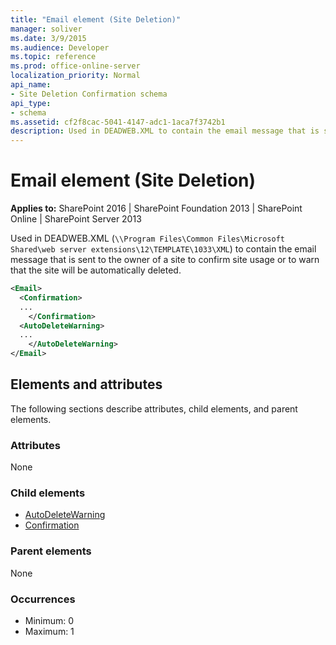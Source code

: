```yaml
---
title: "Email element (Site Deletion)"
manager: soliver
ms.date: 3/9/2015
ms.audience: Developer
ms.topic: reference
ms.prod: office-online-server
localization_priority: Normal
api_name:
- Site Deletion Confirmation schema
api_type:
- schema
ms.assetid: cf2f8cac-5041-4147-adc1-1aca7f3742b1
description: Used in DEADWEB.XML to contain the email message that is sent to the owner of a site to confirm site usage or to warn that the site will be automatically deleted.
---
```


# Email element (Site Deletion)

**Applies to:** SharePoint 2016 | SharePoint Foundation 2013 | SharePoint Online | SharePoint Server 2013
  
Used in DEADWEB.XML (`\\Program Files\Common Files\Microsoft Shared\web server extensions\12\TEMPLATE\1033\XML`) to contain the email message that is sent to the owner of a site to confirm site usage or to warn that the site will be automatically deleted.
  
```XML
<Email>
  <Confirmation>
  ...
    </Confirmation>
  <AutoDeleteWarning>
  ...
    </AutoDeleteWarning>
</Email>
```

## Elements and attributes

The following sections describe attributes, child elements, and parent elements.

### Attributes

None
   
### Child elements

- [AutoDeleteWarning](autodeletewarning-element-site-deletion.md)
- [Confirmation](confirmation-element-site-deletion.md)
   
### Parent elements

None
   
### Occurrences

- Minimum: 0
- Maximum: 1  

<br/> 
   

